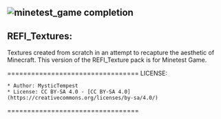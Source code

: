 ![minetest_game completion](https://minetest-checker.herokuapp.com/game/MysticTempest/REFI_for_MinetestGame.svg)
------------------------------
REFI_Textures:
------------------------------

Textures created from scratch in an attempt to recapture the aesthetic of Minecraft.
This version of the REFI_Texture pack is for Minetest Game.




=================================
LICENSE:

    * Author: MysticTempest
    * License: CC BY-SA 4.0 - [CC BY-SA 4.0](https://creativecommons.org/licenses/by-sa/4.0/)

=================================



